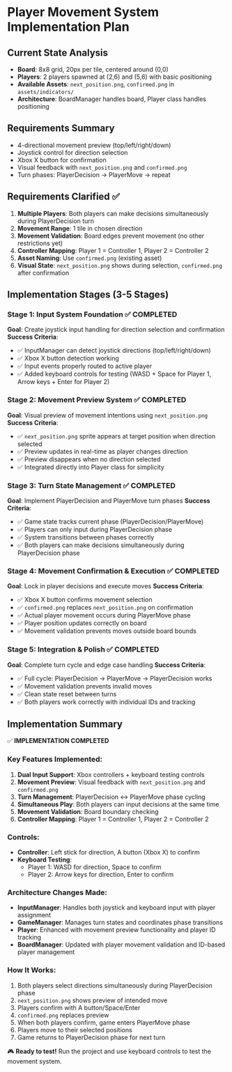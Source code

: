 # Player Movement System Implementation Plan

## Current State Analysis
- **Board**: 8x8 grid, 20px per tile, centered around (0,0)
- **Players**: 2 players spawned at (2,6) and (5,6) with basic positioning
- **Available Assets**: `next_position.png`, `confirmed.png` in `assets/indicators/`
- **Architecture**: BoardManager handles board, Player class handles positioning

## Requirements Summary
- 4-directional movement preview (top/left/right/down)
- Joystick control for direction selection
- Xbox X button for confirmation
- Visual feedback with `next_position.png` and `confirmed.png`
- Turn phases: PlayerDecision → PlayerMove → repeat

## Requirements Clarified ✅

1. **Multiple Players**: Both players can make decisions simultaneously during PlayerDecision turn
2. **Movement Range**: 1 tile in chosen direction
3. **Movement Validation**: Board edges prevent movement (no other restrictions yet)
4. **Controller Mapping**: Player 1 = Controller 1, Player 2 = Controller 2
5. **Asset Naming**: Use `confirmed.png` (existing asset)
6. **Visual State**: `next_position.png` shows during selection, `confirmed.png` after confirmation

## Implementation Stages (3-5 Stages)

### Stage 1: Input System Foundation ✅ COMPLETED
**Goal**: Create joystick input handling for direction selection and confirmation
**Success Criteria**:
- ✅ InputManager can detect joystick directions (top/left/right/down)
- ✅ Xbox X button detection working
- ✅ Input events properly routed to active player
- ✅ Added keyboard controls for testing (WASD + Space for Player 1, Arrow keys + Enter for Player 2)

### Stage 2: Movement Preview System ✅ COMPLETED
**Goal**: Visual preview of movement intentions using `next_position.png`
**Success Criteria**:
- ✅ `next_position.png` sprite appears at target position when direction selected
- ✅ Preview updates in real-time as player changes direction
- ✅ Preview disappears when no direction selected
- ✅ Integrated directly into Player class for simplicity

### Stage 3: Turn State Management ✅ COMPLETED
**Goal**: Implement PlayerDecision and PlayerMove turn phases
**Success Criteria**:
- ✅ Game state tracks current phase (PlayerDecision/PlayerMove)
- ✅ Players can only input during PlayerDecision phase
- ✅ System transitions between phases correctly
- ✅ Both players can make decisions simultaneously during PlayerDecision phase

### Stage 4: Movement Confirmation & Execution ✅ COMPLETED
**Goal**: Lock in player decisions and execute moves
**Success Criteria**:
- ✅ Xbox X button confirms movement selection
- ✅ `confirmed.png` replaces `next_position.png` on confirmation
- ✅ Actual player movement occurs during PlayerMove phase
- ✅ Player position updates correctly on board
- ✅ Movement validation prevents moves outside board bounds

### Stage 5: Integration & Polish ✅ COMPLETED
**Goal**: Complete turn cycle and edge case handling
**Success Criteria**:
- ✅ Full cycle: PlayerDecision → PlayerMove → PlayerDecision works
- ✅ Movement validation prevents invalid moves
- ✅ Clean state reset between turns
- ✅ Both players work correctly with individual IDs and tracking

## Implementation Summary

✅ **IMPLEMENTATION COMPLETED**

### Key Features Implemented:
1. **Dual Input Support**: Xbox controllers + keyboard testing controls
2. **Movement Preview**: Visual feedback with `next_position.png` and `confirmed.png`
3. **Turn Management**: PlayerDecision ↔ PlayerMove phase cycling
4. **Simultaneous Play**: Both players can input decisions at the same time
5. **Movement Validation**: Board boundary checking
6. **Controller Mapping**: Player 1 = Controller 1, Player 2 = Controller 2

### Controls:
- **Controller**: Left stick for direction, A button (Xbox X) to confirm
- **Keyboard Testing**:
  - Player 1: WASD for direction, Space to confirm
  - Player 2: Arrow keys for direction, Enter to confirm

### Architecture Changes Made:
- **InputManager**: Handles both joystick and keyboard input with player assignment
- **GameManager**: Manages turn states and coordinates phase transitions
- **Player**: Enhanced with movement preview functionality and player ID tracking
- **BoardManager**: Updated with player movement validation and ID-based player management

### How It Works:
1. Both players select directions simultaneously during PlayerDecision phase
2. `next_position.png` shows preview of intended move
3. Players confirm with A button/Space/Enter
4. `confirmed.png` replaces preview
5. When both players confirm, game enters PlayerMove phase
6. Players move to their selected positions
7. Game returns to PlayerDecision phase for next turn

🎮 **Ready to test!** Run the project and use keyboard controls to test the movement system.